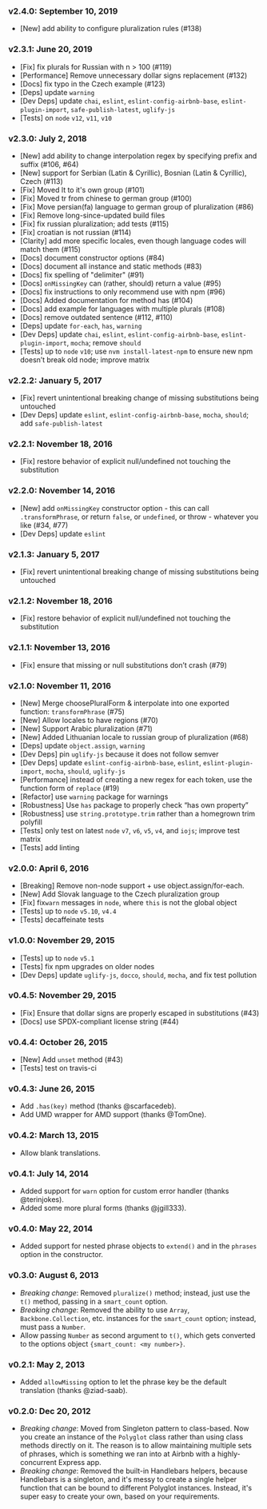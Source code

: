### v2.4.0: September 10, 2019
 * [New] add ability to configure pluralization rules (#138)

### v2.3.1: June 20, 2019
 * [Fix] fix plurals for Russian with n > 100 (#119)
 * [Performance] Remove unnecessary dollar signs replacement (#132)
 * [Docs] fix typo in the Czech example (#123)
 * [Deps] update `warning`
 * [Dev Deps] update `chai`, `eslint`, `eslint-config-airbnb-base`, `eslint-plugin-import`, `safe-publish-latest`, `uglify-js`
 * [Tests] on `node` `v12`, `v11`, `v10`

### v2.3.0: July 2, 2018
 * [New] add ability to change interpolation regex by specifying prefix and suffix (#106, #64)
 * [New] support for Serbian (Latin & Cyrillic), Bosnian (Latin & Cyrillic), Czech (#113)
 * [Fix] Moved lt to it's own group (#101)
 * [Fix] Moved tr from chinese to german group (#100)
 * [Fix] Move persian(fa) language to german group of pluralization (#86)
 * [Fix] Remove long-since-updated build files
 * [Fix] fix russian pluralization; add tests (#115)
 * [Fix] croatian is not russian (#114)
 * [Clarity] add more specific locales, even though language codes will match them (#115)
 * [Docs] document constructor options (#84)
 * [Docs] document all instance and static methods (#83)
 * [Docs] fix spelling of "delimiter" (#91)
 * [Docs] `onMissingKey` can (rather, should) return a value (#95)
 * [Docs] fix instructions to only recommend use with npm (#96)
 * [Docs] Added documentation for method has (#104)
 * [Docs] add example for languages with multiple plurals (#108)
 * [Docs] remove outdated sentence (#112, #110)
 * [Deps] update `for-each`, `has`, `warning`
 * [Dev Deps] update `chai`, `eslint`, `eslint-config-airbnb-base`, `eslint-plugin-import`, `mocha`; remove `should`
 * [Tests] up to `node` `v10`; use `nvm install-latest-npm` to ensure new npm doesn’t break old node; improve matrix

### v2.2.2: January 5, 2017
 * [Fix] revert unintentional breaking change of missing substitutions being untouched
 * [Dev Deps] update `eslint`, `eslint-config-airbnb-base`, `mocha`, `should`; add `safe-publish-latest`

### v2.2.1: November 18, 2016
 * [Fix] restore behavior of explicit null/undefined not touching the substitution

### v2.2.0: November 14, 2016
 * [New] add `onMissingKey` constructor option - this can call `.transformPhrase`, or return `false`, or `undefined`, or throw - whatever you like (#34, #77)
 * [Dev Deps] update `eslint`

### v2.1.3: January 5, 2017
 * [Fix] revert unintentional breaking change of missing substitutions being untouched

### v2.1.2: November 18, 2016
 * [Fix] restore behavior of explicit null/undefined not touching the substitution

### v2.1.1: November 13, 2016
 * [Fix] ensure that missing or null substitutions don’t crash (#79)

### v2.1.0: November 11, 2016
 * [New] Merge choosePluralForm & interpolate into one exported function: `transformPhrase` (#75)
 * [New] Allow locales to have regions (#70)
 * [New] Support Arabic pluralization (#71)
 * [New] Added Lithuanian locale to russian group of pluralization (#68)
 * [Deps] update `object.assign`, `warning`
 * [Dev Deps] pin `uglify-js` because it does not follow semver
 * [Dev Deps] update `eslint-config-airbnb-base`, `eslint`, `eslint-plugin-import`, `mocha`, `should`, `uglify-js`
 * [Performance] instead of creating a new regex for each token, use the function form of `replace` (#19)
 * [Refactor] use `warning` package for warnings
 * [Robustness] Use `has` package to properly check “has own property”
 * [Robustness] use `string.prototype.trim` rather than a homegrown trim polyfill
 * [Tests] only test on latest `node` `v7`, `v6`, `v5`, `v4`, and `iojs`; improve test matrix
 * [Tests] add linting

### v2.0.0: April 6, 2016
 * [Breaking] Remove non-node support + use object.assign/for-each.
 * [New] Add Slovak language to the Czech pluralization group
 * [Fix] fix`warn` messages in `node`, where `this` is not the global object
 * [Tests] up to `node` `v5.10`, `v4.4`
 * [Tests] decaffeinate tests

### v1.0.0: November 29, 2015
 * [Tests] up to `node` `v5.1`
 * [Tests] fix npm upgrades on older nodes
 * [Dev Deps] update `uglify-js`, `docco`, `should`, `mocha`, and fix test pollution

### v0.4.5: November 29, 2015
 * [Fix] Ensure that dollar signs are properly escaped in substitutions (#43)
 * [Docs] use SPDX-compliant license string (#44)

### v0.4.4: October 26, 2015
 * [New] Add `unset` method (#43)
 * [Tests] test on travis-ci

### v0.4.3: June 26, 2015
 * Add `.has(key)` method (thanks @scarfacedeb).
 * Add UMD wrapper for AMD support (thanks @TomOne).

### v0.4.2: March 13, 2015
 * Allow blank translations.

### v0.4.1: July 14, 2014
 * Added support for `warn` option for custom error handler (thanks @terinjokes).
 * Added some more plural forms (thanks @jgill333).

### v0.4.0: May 22, 2014
 * Added support for nested phrase objects to `extend()` and in the `phrases` option in the constructor.

### v0.3.0: August 6, 2013
 * _Breaking change_: Removed `pluralize()` method; instead, just use the `t()` method, passing in a `smart_count` option.
 * _Breaking change_: Removed the ability to use `Array`, `Backbone.Collection`, etc. instances for the `smart_count` option; instead, must pass a `Number`.
 * Allow passing `Number` as second argument to `t()`, which gets converted to the options object `{smart_count: <my number>}`.

### v0.2.1: May 2, 2013
 * Added `allowMissing` option to let the phrase key be the default translation (thanks @ziad-saab).

### v0.2.0: Dec 20, 2012
 * _Breaking change_: Moved from Singleton pattern to class-based. Now you create an instance of the `Polyglot` class rather than using class methods directly on it. The reason is to allow maintaining multiple sets of phrases, which is something we ran into at Airbnb with a highly-concurrent Express app.
 * _Breaking change_: Removed the built-in Handlebars helpers, because Handlebars is a singleton, and it's messy to create a single helper function that can be bound to different Polyglot instances.  Instead, it's super easy to create your own, based on your requirements.
